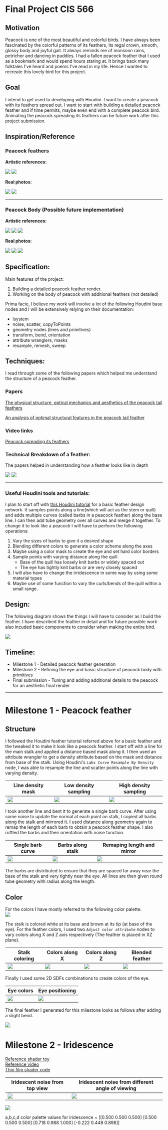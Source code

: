 # Final Project CIS 566

## Motivation

Peacock is one of the most beautiful and colorful birds. I have always been fascinated by the colorful patterns of its feathers, its regal crown, smooth, glossy body and joyful gait. It always reminds me of monsoon rains, petrichor and dancing in puddles. I had a fallen peacock feather that I used as a bookmark and would spend hours staring at. It brings back many folktales I've heard and poems I've read in my life. Hence I wanted to recreate this lovely bird for this project.

## Goal

I intend to get used to developing with Houdini. I want to create a peacock with its feathers spread out. I want to start with building a detailed peacock feather and if time permits, maybe even end with a complete peacock bird. Animating the peacock spreading its feathers can be future work after this project submission.

## Inspiration/Reference

### Peacock feathers

**Artistic references:**

![](References/feather/feather3.jpg)
![](References/feather/feather2.jpg)

**Real photos:**

![](References/feather/feather1.jpg)
![](References/feather/feather5.jpg)

---

### Peacock Body (Possible future implementation)

**Artistic references:**

![](References/peacock/peacock4.gif)
![](References/feather/feather4.jpg)
![](References/peacock/peacock3.jpg)

**Real photos:**

![](References/peacock/spreadingfeathers.gif)
![](References/peacock/peacock5.jpg)
![](References/peacock/peacock2.jpg)

## Specification:
Main features of the project:
1. Building a detailed peacock feather render.
2. Working on the body of peacock with additional feathers (not detailed)

Prima facie, I believe my work will involve a lot of the following Houdini base nodes and I will be extensively relying on their documentation:
- lsystem
- noise, scatter, copyToPoints
- geometry nodes (lines and primitives)
- transform, bend, orientation
- attribute wranglers, masks
- resample, remesh, sweep

## Techniques:

I read through some of the following papers which helped me understand the structure of a peacock feather.

### Papers
[The physical structure, optical mechanics and aesthetics of the peacock tail feathers](https://www.witpress.com/Secure/elibrary/papers/DN02/DN02043FU.pdf)

[An analysis of optimal structural features in the peacock tail feather](https://www.sciencedirect.com/science/article/abs/pii/S003039920500126X)

### Video links
[Peacock spreading its feathers](https://www.youtube.com/watch?v=6wVWJIBsUFY)

### Technical Breakdown of a feather:
The papers helped in understanding how a feather looks like in depth

![](References/feather/feathercomponents2.jpg)
![](References/feather/feathercomponents.jpg)

---

### Useful Houdini tools and tutorials:

I plan to start off with [this Houdini tutorial](https://www.youtube.com/watch?v=jNj9o9g04pA) for a basic feather design network. It samples points along a line(which will act as the stem or quill) and adds multiple curves (called barbs in a peacock feather) along the base line. I can then add tube geometry over all curves and merge it together.
To change it to look like a peacock I will have to perform the following operations:
1. Vary the sizes of barbs to give it a desired shape
2. Blending different colors to generate a color scheme along the axes
3. Maybe using a color mask to create the eye and set hard color borders
4. Sample points with varying distance along the quill
    - Base of the quill has loosely knit barbs or widely spaced out
    - The eye has tightly knit barbs or are very closely spaced
5. I will also have to change the irridescence in some way by using some material types
6. Maybe use of some function to vary the curls/bends of the quill within a small range.

## Design:

The following diagram shows the things I will have to consider as I build the feather. I have described the feather in detail and for future possible work also incuded basic components to consider when making the entire bird.

![](References/design.png)

## Timeline:
- Milestone 1 - Detailed peacock feather generation
- Milestone 2 - Refining the eye and basic structure of peacock body with primitives
- Final submission - Tuning and adding additional details to the peacock for an aesthetic final render

---

# Milestone 1 - Peacock feather

## Structure

I followed the Houdini feather tutorial referred above for a basic feather and the tweaked it to make it look like a peacock feather.
I start off with a line for the main stalk and applied a distance based mask along it. I then used an attribute wrangler to get a density attribute based on the mask and distance from base of the stalk. Using Houdini's `Labs Curve Resample By Density` node, I was able to resample the line and scatter points along the line with varying density.

|Line density mask|Low density sampling|High density sampling|
|---|---|---|
|![](images/mask.png)|![](images/dist1.png)|![](images/dist2.png)|


I took another line and bent it to generate a single barb curve. After using some noise to update the normal at each point on stalk, I copied all barbs along the stalk and mirrored it. I used distance along geometry again to remap the length of each barb to obtain a peacock feather shape. I also ruffled the barbs and their orientation with noise function.

|Single barb curve|Barbs along stalk|Remaping length and mirror|
|---|---|---|
|![](images/barb1.png)|![](images/halfbarbs.png)|![](images/structure.png)|

The barbs are distributed to ensure that they are spaced far away near the base of the stalk and very tightly near the eye. All lines are then given round tube geometry with radius along the length.


## Color

For the colors I have mostly referred to the following color palette:  
![](images/colorPallettePeacock.png)

The stalk is colored white at its base and brown at its tip (at base of the eye). For the feather colors, I used two `Adjust color attribute` nodes to vary colors along X and Z axis respectively (The feather is placed in XZ plane).

|Stalk coloring|Colors along X|Colors along Z|Blended  feather|
|---|---|---|---|
|![](images/stalkcolor.png)|![](images/colorX.png)|![](images/colorZ.png)|![](images/colorXZblend.png)|

Finally I used some 2D SDFs combinations to create colors of the eye.

|Eye colors|Eye positioning|
|---|---|
|![](images/eye.png)|![](images/eyePos.png)|

The final feather I generated for this milestone looks as follows after adding a slight bend.

![](images/milestone1.png)

# Milestone 2 - Iridescence

[Reference shader toy](https://www.shadertoy.com/view/4t2GDG)   
[Reference video](https://www.youtube.com/watch?v=Icvp1hrOgn0)   
[Thin film shader code](https://docs.chaos.com/display/OSLShaders/Thin+Film+Shader)   

| Iridescent noise from top view | Iridescent noise from different angle of viewing |
|---|---|
|![](images/m2_ir1.png)|![](images/m2_ir2.png)| 

![](rendervid/v2.gif)

a,b,c,d color palette values for iridescence = [[0.500 0.500 0.500] [0.500 0.500 0.500] [0.718 0.988 1.000] [-0.222 0.448 0.898]]
